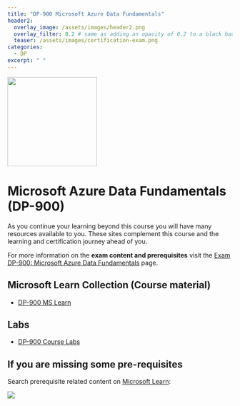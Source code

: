 ```yaml
---
title: "DP-900 Microsoft Azure Data Fundamentals"
header2:
  overlay_image: /assets/images/header2.png
  overlay_filter: 0.2 # same as adding an opacity of 0.2 to a black background
  teaser: /assets/images/certification-exam.png
categories:
  - DP
excerpt: " "
---
```

<img src="../../assets/images/certification-exam.png" width="200" height="200">

# Microsoft Azure Data Fundamentals (DP-900)

As you continue your learning beyond this course you will have many resources available to you. These sites complement this course and the learning and certification journey ahead of you.

For more information on the **exam content and prerequisites** visit the [Exam DP-900: Microsoft Azure Data Fundamentals](https://learn.microsoft.com/en-us/certifications/exams/dp-900) page.

## Microsoft Learn Collection (Course material)
- [DP-900 MS Learn](https://aka.ms/courseDP-900)

## Labs
- [DP-900 Course Labs](https://aka.ms/dp900labs)

## If you are missing some pre-requisites
Search prerequisite related content on [Microsoft Learn](https://learn.microsoft.com/en-us/training/browse/):

<img src="../../assets/images/learn-search.png">